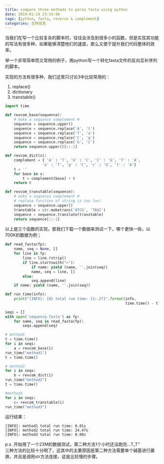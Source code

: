 ```yaml
---
title: compare three methods to parse fasta using python
date: 2019-01-24 23:14:56
tags: [python, fasta, reverse & complement]
categories: 生物信息
---
```


当我们在写一个比较复杂的脚本时，往往会涉及到很多小的函数，但是实现其功能的写法有很多种，如果能够清楚他们的速度，那么又便于提升我们代码整体的效率。

举一个非常简单而又常用的例子，用python写一个转化fasta文件的反向互补序列的脚本。

实现的方法有很多种，我们这里只讨论3中比较常用的：

1. replace()
2. dictionary
3. transtable()

<!-- more -->

```python
import time

def revcom_base(sequence):
    # make a sequence complement #
    sequence = sequence.upper()
    sequence = sequence.replace('A', 't')
    sequence = sequence.replace('T', 'a')
    sequence = sequence.replace('C', 'g')
    sequence = sequence.replace('G', 'c')
    return sequence.upper()[::-1]

def revcom_dict(s):
    complement = { 'A' : 'T', 'G' : 'C', 'C' : 'G', 'T' : 'A',
                 'a' : 'T', 'g' : 'C', 'c' : 'G', 't' : 'A'}
    t = ''
    for base in s:
        t = complement[base] + t
    return t

def revcom_transtable(sequence):
    # make a sequence complement #
    # replace function of string is too low!
    sequence = sequence.upper()
    transtable = str.maketrans('ATCG', 'TAGC')
    sequence = sequence.translate(transtable)
    return sequence[::-1]

```

以上是三个函数的实现，那我们下载一个数据来测试一下，哪个更快一些，以700K的数据为例；

```python
def read_fasta(fp):
    name, seq = None, []
    for line in fp:
        line = line.rstrip()
        if line.startswith(">"):
            if name: yield (name, ''.join(seq))
            name, seq = line, []
        else:
            seq.append(line)
    if name: yield (name, ''.join(seq))

def run_time(info):
    print("[INFO]: {0} total run time: {1:.2f}".format(info,
                                                       time.time() - t) + "s")

seqs = []
with open('sequence.fasta') as fp:
    for name, seq in read_fasta(fp):
        seqs.append(seq)

# method1
t = time.time()
for i in seqs:
    a = revcom_base(i)
run_time("method1")
t = time.time()

# method2
for i in seqs:
    b = revcom_dict(i)
run_time("method2")
t = time.time()

#method3
for i in seqs:
    c= revcom_transtable(i)
run_time("method3")
```

运行结果：

```text
[INFO]: method1 total run time: 0.01s
[INFO]: method2 total run time: 24.47s
[INFO]: method3 total run time: 0.00s
```
p.s. 开始用了一个23M的数据测试，第二种方法1个小时还没跑完...T_T''  
三种方法的比较十分明了，这其中的主要原因是第二种方法需要单个碱基进行置换，并且是调用str方法连接，这是比较慢的步骤。